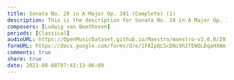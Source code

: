 ```yaml
---
title: Sonata No. 28 in A Major Op. 101 (Complete) (1)
description: This is the description for Sonata No. 28 in A Major Op. 101 (Complete) by Ludwig van Beethoven
composers: [Ludwig van Beethoven]
periods: [Classical]
audioURL: https://OpenMusicDataset.github.io/Maestro/maestro-v3.0.0/2014/MIDI-UNPROCESSED_11-13_R1_2014_MID--AUDIO_13_R1_2014_wav--3.midi
formURL: https://docs.google.com/forms/d/e/1FAIpQLScDNi9h2fEWDLDqaHXWm-WNM7-CrxUB0B-0T0hn0klYfDjGXQ/viewform
comments: true
share: true
date: 2021-08-08T07:43:13-06:00
---
```

